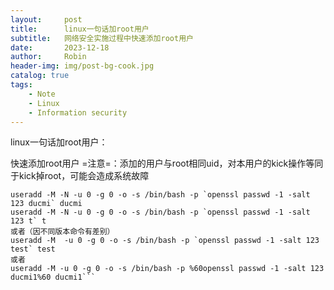 ```yaml
---
layout:     post
title:      linux一句话加root用户
subtitle:   网络安全实施过程中快速添加root用户
date:       2023-12-18
author:     Robin
header-img: img/post-bg-cook.jpg
catalog: true
tags:
    - Note
    - Linux
    - Information security
---
```

linux一句话加root用户：

快速添加root用户
=注意=：添加的用户与root相同uid，对本用户的kick操作等同于kick掉root，可能会造成系统故障
``` shell
useradd -M -N -u 0 -g 0 -o -s /bin/bash -p `openssl passwd -1 -salt 123 ducmi` ducmi
useradd -M -N -u 0 -g 0 -o -s /bin/bash -p `openssl passwd -1 -salt 123 t` t
或者（因不同版本命令有差别）
useradd -M  -u 0 -g 0 -o -s /bin/bash -p `openssl passwd -1 -salt 123 test` test
或者
useradd -M -u 0 -g 0 -o -s /bin/bash -p %60openssl passwd -1 -salt 123 ducmi1%60 ducmi1```


